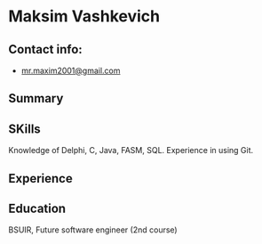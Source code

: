 # Maksim Vashkevich

## Contact info:
* mr.maxim2001@gmail.com

## Summary

## SKills
Knowledge of Delphi, C, Java, FASM, SQL. Experience in using Git.

## Experience

## Education
BSUIR, Future software engineer (2nd course)
